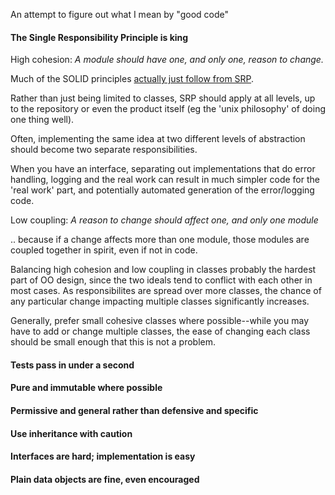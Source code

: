 An attempt to figure out what I mean by "good code"

#### The Single Responsibility Principle is king

High cohesion: *A module should have one, and only one, reason to change.*

Much of the SOLID principles [actually just follow from SRP](solid-vs-srp.md).

Rather than just being limited to classes, SRP should apply at all levels, up to the repository or even the product itself
(eg the 'unix philosophy' of doing one thing well).

Often, implementing the same idea at two different levels of abstraction should become two separate responsibilities.

When you have an interface, separating out implementations that do error handling, logging and the real work can result in
much simpler code for the 'real work' part, and potentially automated generation of the error/logging code.

Low coupling: *A reason to change should affect one, and only one module*

.. because if a change affects more than one module, those modules are coupled together in spirit, even if not in code.

Balancing high cohesion and low coupling in classes probably the hardest part of OO design, since the two ideals tend
to conflict with each other in most cases. As responsibilites are spread over more classes, the chance of any particular
change impacting multiple classes significantly increases.

Generally, prefer small cohesive classes where possible--while you may have to add or change multiple classes, the ease of
changing each class should be small enough that this is not a problem.

#### Tests pass in under a second

#### Pure and immutable where possible

#### Permissive and general rather than defensive and specific

#### Use inheritance with caution

#### Interfaces are hard; implementation is easy

#### Plain data objects are fine, even encouraged
